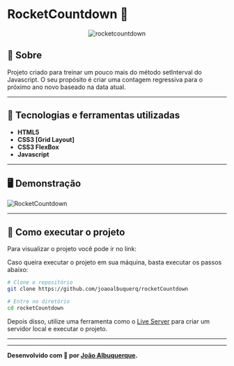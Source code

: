 # RocketCountdown 🚀
<p align="center">
<img src="https://imgur.com/gallery/bgIJStP.png" alt="rocketcountdown" title="RocketCountdown">
</p>

## 📖 Sobre   
Projeto criado para treinar um pouco mais do método setInterval do Javascript. O seu propósito é criar uma contagem regressiva para o próximo ano novo baseado na data atual.

---

## 🚀 Tecnologias e ferramentas utilizadas
- **HTML5**
- **CSS3 [Grid Layout]** 
- **CSS3 FlexBox**
- **Javascript**


---

## 🖥️ Demonstração
![RocketCountdown](https://i.imgur.com/upmH0Dd.png "Clique para acessar o projeto")



---

## 🔧 Como executar o projeto

Para visualizar o projeto você pode ir no link: 

Caso queira executar o projeto em sua máquina, basta executar os passos abaixo:

```bash
# Clone o repositório
git clone https://github.com/joaoalbuquerq/rocketCountdown

# Entre no diretório
cd rocketCountdown
```
Depois disso, utilize uma ferramenta como o [Live Server](https://marketplace.visualstudio.com/items?itemName=ritwickdey.LiveServer) para criar um servidor local e executar o projeto.

---

---
**Desenvolvido com 💜 por [João Albuquerque](https://github.com/joaoalbuquerq/).**
